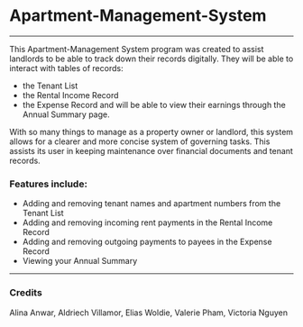 # Apartment-Management-System
----------------------------------
This Apartment-Management System program was created to assist landlords to be able to track down their records digitally. 
They will be able to interact with tables of records:
- the Tenant List
- the Rental Income Record
- the Expense Record
and will be able to view their earnings through the Annual Summary page. 

With so many things to manage as a property owner or landlord, this system allows for a clearer and more concise system of governing tasks. This assists its user in keeping maintenance over financial documents and tenant records. 

### Features include:
- Adding and removing tenant names and apartment numbers from the Tenant List
- Adding and removing incoming rent payments in the Rental Income Record
- Adding and removing outgoing payments to payees in the Expense Record
- Viewing your Annual Summary
--------------------------------------
### Credits
Alina Anwar, Aldriech Villamor, Elias Woldie, Valerie Pham, Victoria Nguyen
